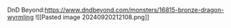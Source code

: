 DnD Beyond:https://www.dndbeyond.com/monsters/16815-bronze-dragon-wyrmling
![[Pasted image 20240920212108.png]]